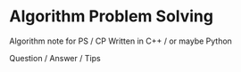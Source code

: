 # Algorithm Problem Solving
Algorithm note for PS / CP
Written in C++ / or maybe Python

Question / Answer / Tips
